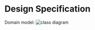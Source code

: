 # Design Specification

Domain model: 
![class diagram](https://github.com/calvin-cs262-Fall2024-TheATeam/Project/blob/master/images/DomainModel.drawio.png)